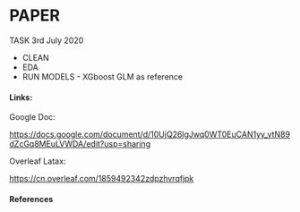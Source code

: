 # PAPER

TASK 3rd July 2020


* CLEAN
* EDA
* RUN MODELS - XGboost GLM as reference 




#### Links:


Google Doc: 

https://docs.google.com/document/d/10UjQ26lgJwq0WT0EuCAN1yy_ytN89dZcGq8MEuLVWDA/edit?usp=sharing


Overleaf Latax:

https://cn.overleaf.com/1859492342zdpzhvrqfjpk



#### References 

